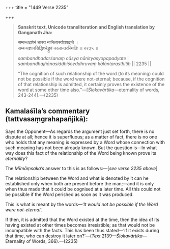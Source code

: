 +++
title = "1449 Verse 2235"

+++
> **Sanskrit text, Unicode transliteration and English translation by Ganganath Jha:** 
>
> सम्बन्धदर्शनं चास्य नानित्यस्योपपद्यते ।  
> सम्बन्धज्ञानसिद्धिश्चेद्ध्रुवं कालान्तरस्थितिः ॥ २२३५ ॥ 
>
> *sambandhadarśanaṃ cāsya nānityasyopapadyate* \|  
> *sambandhajñānasiddhiśceddhruvaṃ kālāntarasthitiḥ* \|\| 2235 \|\| 
>
> “The cognition of such relationship of the word (to its meaning) could not be possible if the word were not-eternal; because, if the cognition of that relationship is admitted, it certainly proves the existence of the word at some other time also.”—[*Ślokavārtika*—eternality of words, 243-244].—(2235)



## Kamalaśīla’s commentary (tattvasaṃgrahapañjikā):

Says the Opponent—As regards the argument just set forth, there is no dispute at all; hence it is superfluous; as a matter of fact, there is no one who holds that any meaning is expressed by a Word whose connection with such meaning has not been already known. But the question is—In what way does this fact of the relationship of the Word being known prove its *eternality*?

The *Mīmāṃsaka’s* answer to this is as follows:—[*see verse 2235 above*]

The relationship between the Word and what is denoted by it can he established only when both are present before the man;—and it is only when thus made that it could be cognised at a later time. All this could not be possible if the Word perished as soon as it was produced.

This is what is meant by the words—‘*It would not be possible if the Word were not-eternal*’.

If then, it is admitted that the Word existed at the time, then the idea of its having existed at other times becomes irresistible; as that would not be incompatible with the facts. This has been thus stated—‘If it exists during that time, who can destroy it later on?’—(*Text* 2139—*Ślokavārtika*—Eternality of Words, 366).—(2235)


